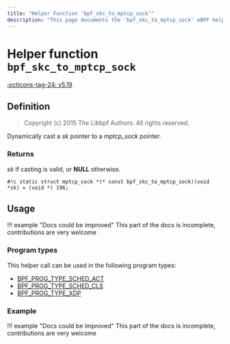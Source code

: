 ```yaml
---
title: "Helper Function 'bpf_skc_to_mptcp_sock'"
description: "This page documents the 'bpf_skc_to_mptcp_sock' eBPF helper function, including its defintion, usage, program types that can use it, and examples."
---
```

# Helper function `bpf_skc_to_mptcp_sock`

<!-- [FEATURE_TAG](bpf_skc_to_mptcp_sock) -->
[:octicons-tag-24: v5.19](https://github.com/torvalds/linux/commit/3bc253c2e652cf5f12cd8c00d80d8ec55d67d1a7)
<!-- [/FEATURE_TAG] -->

## Definition

> Copyright (c) 2015 The Libbpf Authors. All rights reserved.


<!-- [HELPER_FUNC_DEF] -->
Dynamically cast a _sk_ pointer to a _mptcp_sock_ pointer.

### Returns

_sk_ if casting is valid, or **NULL** otherwise.

`#!c static struct mptcp_sock *(* const bpf_skc_to_mptcp_sock)(void *sk) = (void *) 196;`
<!-- [/HELPER_FUNC_DEF] -->

## Usage

!!! example "Docs could be improved"
    This part of the docs is incomplete, contributions are very welcome

### Program types

This helper call can be used in the following program types:

<!-- DO NOT EDIT MANUALLY -->
<!-- [HELPER_FUNC_PROG_REF] -->
 * [BPF_PROG_TYPE_SCHED_ACT](../program-type/BPF_PROG_TYPE_SCHED_ACT.md)
 * [BPF_PROG_TYPE_SCHED_CLS](../program-type/BPF_PROG_TYPE_SCHED_CLS.md)
 * [BPF_PROG_TYPE_XDP](../program-type/BPF_PROG_TYPE_XDP.md)
<!-- [/HELPER_FUNC_PROG_REF] -->

### Example

!!! example "Docs could be improved"
    This part of the docs is incomplete, contributions are very welcome
